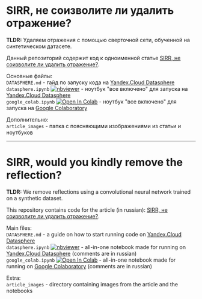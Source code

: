 # SIRR, не соизволите ли удалить отражение?
**TLDR:** Удаляем отражения с помощью сверточной сети, обученной на синтетическом датасете.

Данный репозиторий содержит код к одноименной статье [SIRR, не соизволите ли удалить отражение?](https://habr.com/ru/company/yandex/blog/557158/).  

Основные файлы:  
`DATASPHERE.md` - гайд по запуску кода на [Yandex.Cloud Datasphere](https://cloud.yandex.ru/services/datasphere)  
`datasphere.ipynb` [![nbviewer](https://raw.githubusercontent.com/jupyter/design/master/logos/Badges/nbviewer_badge.svg)](https://nbviewer.jupyter.org/github/topilskiyak/sirr-article-habr/blob/main/datasphere.ipynb) - ноутбук "все включено" для запуска на [Yandex.Cloud Datasphere](https://cloud.yandex.ru/services/datasphere)  
`google_colab.ipynb` [![Open In Colab](https://colab.research.google.com/assets/colab-badge.svg)](https://colab.research.google.com/github/topilskiyak/sirr-article-habr/blob/main/google_colab.ipynb) - ноутбук "все включено" для запуска на [Google Colaboratory](https://colab.research.google.com/notebooks/intro.ipynb)

Дополнительно:  
`article_images` - папка с поясняющими изображениями из статьи и ноутбуков


----

# SIRR, would you kindly remove the reflection?

**TLDR:** We remove reflections using a convolutional neural network trained on a synthetic dataset.

This repository contains code for the article (in russian): [SIRR, не соизволите ли удалить отражение?](https://habr.com/ru/company/yandex/blog/557158/).

Main files:  
`DATASPHERE.md` - a guide on how to start running code on [Yandex.Cloud Datasphere](https://cloud.yandex.com/en-ru/services/datasphere)  
`datasphere.ipynb` [![nbviewer](https://raw.githubusercontent.com/jupyter/design/master/logos/Badges/nbviewer_badge.svg)](https://nbviewer.jupyter.org/github/topilskiyak/sirr-article-habr/blob/main/datasphere.ipynb) - all-in-one notebook made for running on [Yandex.Cloud Datasphere](https://cloud.yandex.com/en-ru/services/datasphere) (comments are in russian)  
`google_colab.ipynb` [![Open In Colab](https://colab.research.google.com/assets/colab-badge.svg)](https://colab.research.google.com/github/topilskiyak/sirr-article-habr/blob/main/google_colab.ipynb) - all-in-one notebook made for running on [Google Colaboratory](https://colab.research.google.com/notebooks/intro.ipynb) (comments are in russian)

Extra:  
`article_images` - directory containing images from the article and the notebooks

